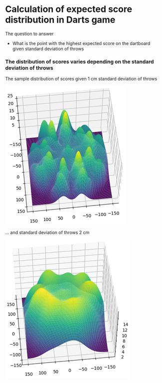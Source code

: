 # Calculation of expected score distribution in Darts game

The question to answer
* What is the point with the highest expected score on the dartboard given standard deviation of throws

### The distribution of scores varies depending on the standard deviation of throws

The sample distribution of scores given 1 cm standard deviation of throws

![Distribution of darts scores fiven 1cm std](Imgs/score_distribution_1cm_std.png)

... and standard deviation of throws 2 cm

![Distribution of darts scores fiven 2cm std](Imgs/score_distribution_2cm_std.png)
